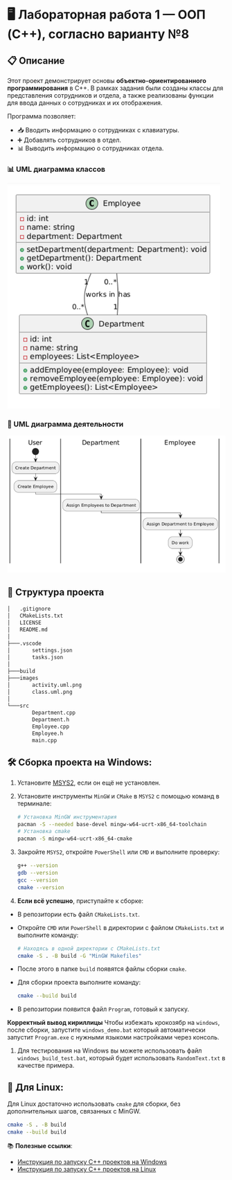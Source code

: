 # 🖥️ Лабораторная работа 1 — ООП (C++), согласно варианту №8

## 📋 Описание

Этот проект демонстрирует основы **объектно-ориентированного программирования** в C++. В рамках задания были созданы классы для представления сотрудников и отдела, а также реализованы функции для ввода данных о сотрудниках и их отображения.

Программа позволяет:
- 📥 Вводить информацию о сотрудниках с клавиатуры.
- ➕ Добавлять сотрудников в отдел.
- 📊 Выводить информацию о сотрудниках отдела.

### 📊 UML диаграмма классов
![UML Диаграмма классов](./images/classes.uml.png)

### 🔄 UML диаграмма деятельности
![UML диаграмма деятельности](./images/activity.uml.png)

## 📂 Структура проекта

```
│   .gitignore
│   CMakeLists.txt
│   LICENSE
│   README.md
│
├───.vscode
│       settings.json
│       tasks.json
│
├───build
├───images
│       activity.uml.png
│       class.uml.png
│
└───src
        Department.cpp
        Department.h
        Employee.cpp
        Employee.h
        main.cpp
```

## 🛠️ Сборка проекта на Windows:

1. Установите [MSYS2](https://www.msys2.org/), если он ещё не установлен.

2. Установите инструменты `MinGW` и `CMake` в `MSYS2` с помощью команд в терминале:
   ```bash
   # Установка MinGW инструментария
   pacman -S --needed base-devel mingw-w64-ucrt-x86_64-toolchain
   # Установка cmake
   pacman -S mingw-w64-ucrt-x86_64-cmake
   ```

3. Закройте `MSYS2`, откройте `PowerShell` или `CMD` и выполните проверку:
   ```bash
   g++ --version
   gdb --version
   gcc --version
   cmake --version
   ```

4. **Если всё успешно**, приступайте к сборке:

- В репозитории есть файл `CMakeLists.txt`.

- Откройте `CMD` или `PowerShell` в директории с файлом `CMakeLists.txt` и выполните команду:
  ```bash
  # Находясь в одной директории с CMakeLists.txt
  cmake -S . -B build -G "MinGW Makefiles"
  ```

- После этого в папке `build` появятся файлы сборки `cmake`.

- Для сборки проекта выполните команду:
  ```bash
  cmake --build build
  ```

- В репозитории появится файл `Program`, готовый к запуску.

**Корректный вывод кириллицы**
Чтобы избежать крокозябр на `windows`, после сборки, запустите `windows_demo.bat` который автоматически запустит `Program.exe` с нужными языкоми настройками через консоль.

1. Для тестирования на Windows вы можете использовать файл `windows_build_test.bat`, который будет использовать `RandomText.txt` в качестве примера.

## 🐧 Для Linux:

Для Linux достаточно использовать `cmake` для сборки, без дополнительных шагов, связанных с MinGW.

```bash
cmake -S . -B build
cmake --build build
```

📚 **Полезные ссылки**:
- [Инструкция по запуску C++ проектов на Windows](https://github.com/adam-p/markdown-here/wiki/Markdown-Cheatsheet#links)
- [Инструкция по запуску C++ проектов на Linux](https://code.visualstudio.com/docs/cpp/config-linux)